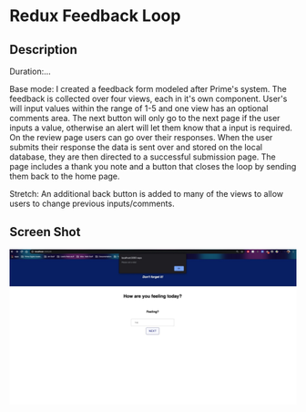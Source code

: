 # Redux Feedback Loop

## Description

Duration:...

Base mode:
I created a feedback form modeled after Prime's system. The feedback is collected over four views, each in it's own component. User's will input values within the range of 1-5 and one view has an optional comments area. The next button will only go to the next page if the user inputs a value, otherwise an alert will let them know that a input is required. On the review page users can go over their responses. When the user submits their response the data is sent over and stored on the local database, they are then directed to a successful submission page. The page includes a thank you note and a button that closes the loop by sending them back to the home page.

Stretch:
An additional back button is added to many of the views to allow users to change previous inputs/comments.

## Screen Shot

![screenshot](wireframes/screenshot1.jpeg)
